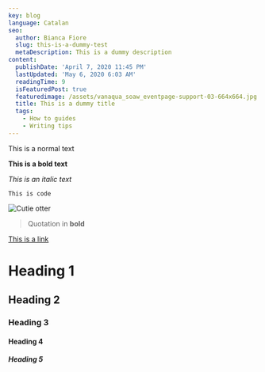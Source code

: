 ```yaml
---
key: blog
language: Catalan
seo:
  author: Bianca Fiore
  slug: this-is-a-dummy-test
  metaDescription: This is a dummy description
content:
  publishDate: 'April 7, 2020 11:45 PM'
  lastUpdated: 'May 6, 2020 6:03 AM'
  readingTime: 9
  isFeaturedPost: true
  featuredimage: /assets/vanaqua_soaw_eventpage-support-03-664x664.jpg
  title: This is a dummy title
  tags:
    - How to guides
    - Writing tips
---
```

This is a normal text

**This is a bold text**

*This is an italic text*

`This is code`



![Cutie otter](/assets/360_sea_otter_0901.jpg "Cutie otter")



> Quotation in **bold**

[This is a link](google.com)

# Heading 1

## Heading 2

### Heading 3

#### Heading 4

##### Heading 5